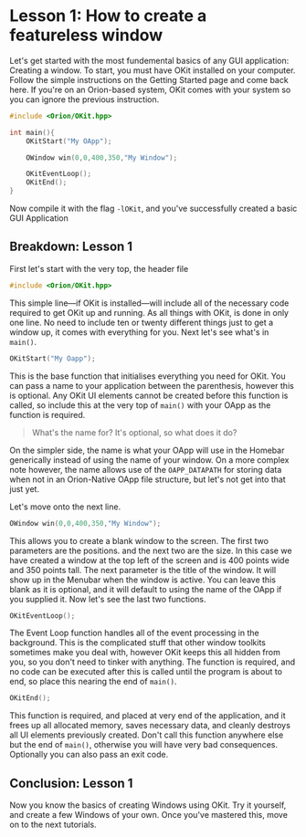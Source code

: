 # Lesson 1: How to create a featureless window

Let's get started with the most fundemental basics of any GUI application: Creating a window.
To start, you must have OKit installed on your computer. Follow the simple instructions on the Getting Started page and come back here.
If you're on an Orion-based system, OKit comes with your system so you can ignore the previous instruction.

```cpp
#include <Orion/OKit.hpp>

int main(){
	OKitStart("My OApp");

	OWindow win(0,0,400,350,"My Window");

	OKitEventLoop();
	OKitEnd();
}
```

Now compile it with the flag `-lOKit`, and you've successfully created a basic GUI Application

## Breakdown: Lesson 1

First let's start with the very top, the header file

```cpp
#include <Orion/OKit.hpp>
```

This simple line—if OKit is installed—will include all of the necessary code required to get OKit up and running.
As all things with OKit, is done in only one line. No need to include ten or twenty different things just to get a window up, it comes with everything for you.
Next let's see what's in `main()`.

```cpp
OKitStart("My Oapp");
```

This is the base function that initialises everything you need for OKit. You can pass a name to your application between the parenthesis, however this is optional.
Any OKit UI elements cannot be created before this function is called, so include this at the very top of `main()` with your OApp as the function is required.

>What's the name for? It's optional, so what does it do?

On the simpler side, the name is what your OApp will use in the Homebar generically instead of using the name of your window.
On a more complex note however, the name allows use of the `OAPP_DATAPATH` for storing data when not in an Orion-Native OApp file structure, but let's not get into that just yet.

Let's move onto the next line.

```cpp
OWindow win(0,0,400,350,"My Window");
```

This allows you to create a blank window to the screen. The first two parameters are the positions. and the next two are the size.
In this case we have created a window at the top left of the screen and is 400 points wide and 350 points tall. 
The next parameter is the title of the window. It will show up in the Menubar when the window is active. You can leave this blank as it is optional, and it will default to using the name of the OApp if you supplied it.
Now let's see the last two functions.

```cpp
OKitEventLoop();
```

The Event Loop function handles all of the event processing in the background. This is the complicated stuff that other window toolkits sometimes make you deal with,
however OKit keeps this all hidden from you, so you don't need to tinker with anything.
The function is required, and no code can be executed after this is called until the program is about to end, so place this nearing the end of `main()`.

```cpp
OKitEnd();
```

This function is required, and placed at very end of the application, and it frees up all allocated memory, saves necessary data, and cleanly destroys all UI elements previously created.
Don't call this function anywhere else but the end of `main()`, otherwise you will have very bad consequences. Optionally you can also pass an exit code.

## Conclusion: Lesson 1

Now you know the basics of creating Windows using OKit. Try it yourself, and create a few Windows of your own. Once you've mastered this, move on to the next tutorials.